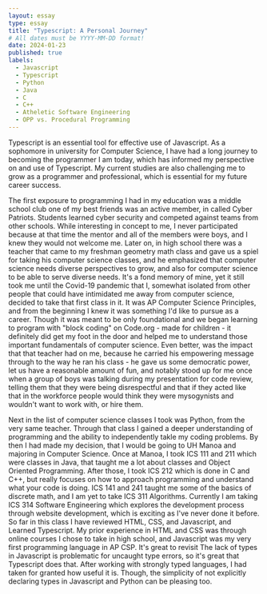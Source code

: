 ```yaml
---
layout: essay
type: essay
title: "Typescript: A Personal Journey"
# All dates must be YYYY-MM-DD format!
date: 2024-01-23
published: true
labels:
  - Javascript
  - Typescript
  - Python
  - Java
  - C
  - C++
  - Atheletic Software Engineering
  - OPP vs. Procedural Programming
---
```


Typescript is an essential tool for effective use of Javascript. As a sophomore in university for Computer Science, I have had a long journey to becoming the programmer I am today, which has informed my perspective on and use of Typescript. My current studies are also challenging me to grow as a programmer and professional, which is essential for my future career success.

The first exposure to programming I had in my education was a middle school club one of my best friends was an active member, in called Cyber Patriots. Students learned cyber security and competed against teams from other schools. While interesting in concept to me, I never participated because at that time the mentor and all of the members were boys, and I knew they would not welcome me. Later on, in high school there was a teacher that came to my freshman geometry math class and gave us a spiel for taking his computer science classes, and he emphasized that computer science needs diverse perspectives to grow, and also for computer science to be able to serve diverse needs. It's a fond memory of mine, yet it still took me until the Covid-19 pandemic that I, somewhat isolated from other people that could have intimidated me away from computer science, decided to take that first class in it. It was AP Computer Science Principles, and from the beginning I knew it was something I'd like to pursue as a career. Though it was meant to be only foundational and we began learning to program with "block coding" on Code.org - made for children - it definitely did get my foot in the door and helped me to understand those important fundamentals of computer science. Even better, was the impact that that teacher had on me, because he carried his empowering message through to the way he ran his class - he gave us some democratic power, let us have a reasonable amount of fun, and notably stood up for me once when a group of boys was talking during my presentation for code review, telling them that they were being disrespectful and that if they acted like that in the workforce people would think they were mysogynists and wouldn't want to work with, or hire them. 

Next in the list of computer science classes I took was Python, from the very same teacher. Through that class I gained a deeper understanding of programming and the ability to independently takle my coding problems. By then I had made my decision, that I would be going to UH Manoa and majoring in Computer Science. Once at Manoa, I took ICS 111 and 211 which were classes in Java, that taught me a lot about classes and Object Oriented Programming. After those, I took ICS 212 which is done in C and C++, but really focuses on how to approach programming and understand what your code is doing. ICS 141 and 241 taught me some of the basics of discrete math, and I am yet to take ICS 311 Algorithms. Currently I am taking ICS 314 Software Engineering which explores the development process through website development, which is exciting as I've never done it before. So far in this class I have reviewed HTML, CSS, and Javascript, and Learned Typescript. My prior experience in HTML and CSS was through online courses I chose to take in high school, and Javascript was my very first programming language in AP CSP. It's great to revisit  The lack of types in Javascript is problematic for uncaught type errors, so it's great that Typescript does that. After working with strongly typed languages, I had taken for granted how useful it is. Though, the simplicity of not explicitly declaring types in Javascript and Python can be pleasing too. 

